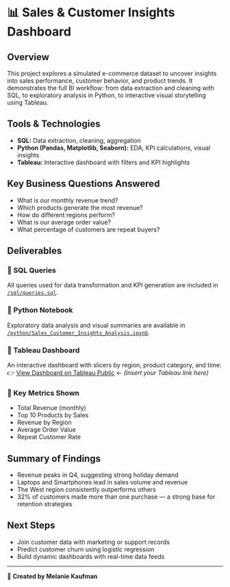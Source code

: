 # 📊 Sales & Customer Insights Dashboard

## Overview
This project explores a simulated e-commerce dataset to uncover insights into sales performance, customer behavior, and product trends. It demonstrates the full BI workflow: from data extraction and cleaning with SQL, to exploratory analysis in Python, to interactive visual storytelling using Tableau.

## Tools & Technologies
- **SQL:** Data extraction, cleaning, aggregation
- **Python (Pandas, Matplotlib, Seaborn):** EDA, KPI calculations, visual insights
- **Tableau:** Interactive dashboard with filters and KPI highlights

## Key Business Questions Answered
- What is our monthly revenue trend?
- Which products generate the most revenue?
- How do different regions perform?
- What is our average order value?
- What percentage of customers are repeat buyers?

## Deliverables

### 🔹 SQL Queries
All queries used for data transformation and KPI generation are included in  
[`/sql/queries.sql`](./sql/queries.sql).

### 🔹 Python Notebook
Exploratory data analysis and visual summaries are available in  
[`/python/Sales_Customer_Insights_Analysis.ipynb`](./python/Sales_Customer_Insights_Analysis.ipynb).

### 🔹 Tableau Dashboard
An interactive dashboard with slicers by region, product category, and time:
👉 [View Dashboard on Tableau Public](#) ← *(Insert your Tableau link here)*

### 🔹 Key Metrics Shown
- Total Revenue (monthly)
- Top 10 Products by Sales
- Revenue by Region
- Average Order Value
- Repeat Customer Rate

## Summary of Findings
- Revenue peaks in Q4, suggesting strong holiday demand
- Laptops and Smartphones lead in sales volume and revenue
- The West region consistently outperforms others
- 32% of customers made more than one purchase — a strong base for retention strategies

## Next Steps
- Join customer data with marketing or support records
- Predict customer churn using logistic regression
- Build dynamic dashboards with real-time data feeds

---

🚀 **Created by Melanie Kaufman**  
